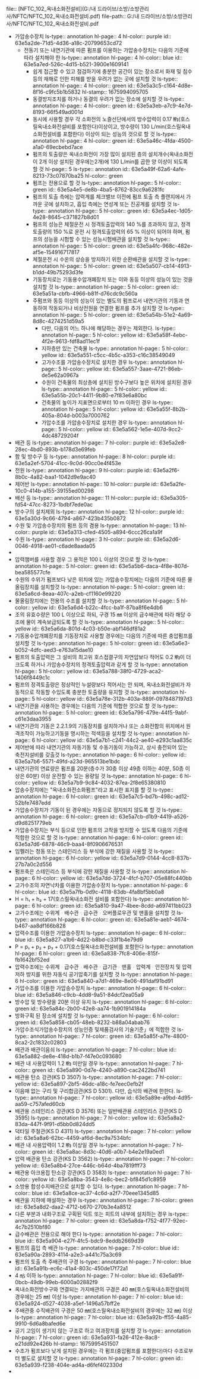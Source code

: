 file:: [NFTC_102_옥내소화전설비](G:/내 드라이브/소방/소방관리사/NFTC/NFTC_102_옥내소화전설비.pdf)
file-path:: G:/내 드라이브/소방/소방관리사/NFTC/NFTC_102_옥내소화전설비.pdf

- 가압송수장치
  ls-type:: annotation
  hl-page:: 4
  hl-color:: purple
  id:: 63e5a2de-71d5-4d36-a18c-20799653cd72
	- 전동기 또는 내연기관에 따른 펌프를 이용하는 가압송수장치는 다음의 기준에 따라 설치해야 한
	  ls-type:: annotation
	  hl-page:: 4
	  hl-color:: blue
	  id:: 63e5a7ed-526c-4d15-b521-3900e1609141
		- 쉽게 접근할 수 있고 점검하기에 충분한 공간이 있는 장소로서 화재 및 침수 등의 재해로 인한 피해를 받을 우려가 없는 곳에 설치할 것
		  ls-type:: annotation
		  hl-page:: 4
		  hl-color:: green
		  id:: 63e5a3c5-c164-4d8e-8f16-c9fc5b1b5832
		  hl-stamp:: 1675994095705
		- 동결방지조치를 하거나 동결의 우려가 없는 장소에 설치할 것
		  ls-type:: annotation
		  hl-page:: 4
		  hl-color:: green
		  id:: 63e5a3eb-a7c9-4e7d-8193-66f549ad001d
		- 동시에 사용할 경우 각 소화전의 노즐선단에서의 방수압력이 0.17 ㎫(호스릴옥내소화전설비를 포함한다)이상이고, 방수량이 130 L/min(호스릴옥내소화전설비를 포함한다) 이상이 되는 성능의 것으로 할 것
		  ls-type:: annotation
		  hl-page:: 4
		  hl-color:: green
		  id:: 63e5a46c-4fda-4500-a1a0-69ecbebd7ace
		- 펌프의 토출량은 옥내소화전이 가장 많이 설치된 층의 설치개수(옥내소화전이 2개 이상 설치된 경우에는2개)에 130 L/min를 곱한 양 이상이 되도록 할 것
		  hl-page:: 5
		  ls-type:: annotation
		  id:: 63e5a49f-62a6-4afe-8213-73c07870ba25
		  hl-color:: green
		- 펌프는 전용으로 할 것
		  ls-type:: annotation
		  hl-page:: 5
		  hl-color:: green
		  id:: 63e5a4e5-de8b-4ba5-8762-83cc9a6281fc
		- 펌프의 토출 측에는 압력계를 체크밸브 이전에 펌프 토출 측 플랜지에서 가까운 곳에 설치하고, 흡입 측에는 연성계 또는 진공계를 설치할 것
		  ls-type:: annotation
		  hl-page:: 5
		  hl-color:: green
		  id:: 63e5a4ec-1d05-4e28-8645-c371827b8d01
		- 펌프의 성능은 체절운전 시 정격토출압력의 140 %를 초과하지 않고, 정격토출량의 150 %로 운전 시 정격토출압력의 65 % 이상이 되어야 하며, 펌프의 성능을 시험할 수 있는 성능시험배관을 설치할 것
		  ls-type:: annotation
		  hl-page:: 5
		  hl-color:: green
		  id:: 63e5a4fc-968c-482e-af5e-154916717817
		- 체절운전 시 수온의 상승을 방지하기 위한 순환배관을 설치할 것
		  ls-type:: annotation
		  hl-page:: 5
		  hl-color:: green
		  id:: 63e5a507-cb14-4913-b1dd-49b75293d3fe
		- 기동장치로는 기동용수압개폐장치 또는 이와 동등 이상의 성능이 있는 것을 설치할 것
		  ls-type:: annotation
		  hl-page:: 5
		  hl-color:: green
		  id:: 63e5a51a-cbfb-4966-b81f-d76cdc9c560a
		- 주펌프와 동등 이상의 성능이 있는 별도의 펌프로서 내연기관의 기동과 연동하여 작동되거나 비상전원을 연결한 펌프를 추가 설치할 것
		  ls-type:: annotation
		  hl-page:: 5
		  hl-color:: green
		  id:: 63e5a54b-51e2-4a69-8d8c-4274251d59a5
			- 다만, 다음의 어느 하나에 해당하는 경우는 제외한다.
			  ls-type:: annotation
			  hl-page:: 5
			  hl-color:: yellow
			  id:: 63e5a58f-4ebc-4f2e-9613-fdf8ad11ec1f
			- 지하층만 있는 건축물
			  ls-type:: annotation
			  hl-page:: 5
			  hl-color:: yellow
			  id:: 63e5a551-c5cc-4b5c-a353-c16c38549049
			- 고가수조를 가압송수장치로 설치한 경우
			  ls-type:: annotation
			  hl-page:: 5
			  hl-color:: yellow
			  id:: 63e5a557-3aae-4721-86eb-de5e62a0967a
			- 수원이 건축물의 최상층에 설치된 방수구보다 높은 위치에 설치된 경우
			  ls-type:: annotation
			  hl-page:: 5
			  hl-color:: yellow
			  id:: 63e5a55b-20c1-4411-9b80-e7f83e6a80bc
			- 건축물의 높이가 지표면으로부터 10 m 이하인 경우
			  ls-type:: annotation
			  hl-page:: 5
			  hl-color:: yellow
			  id:: 63e5a55f-8b2b-405a-804d-b003a7000762
			- 가압수조를 가압송수장치로 설치한 경우
			  ls-type:: annotation
			  hl-page:: 5
			  hl-color:: yellow
			  id:: 63e5a562-1e5e-407d-9cc2-4dc48729204f
- 배관 등
  ls-type:: annotation
  hl-page:: 7
  hl-color:: purple
  id:: 63e5a2e8-28ec-4bd0-893b-b178d3e69feb
- 함 및 방수구 등
  ls-type:: annotation
  hl-page:: 8
  hl-color:: purple
  id:: 63e5a2ef-5704-41cc-9c0d-90cc0e4f453e
- 전원
  ls-type:: annotation
  hl-page:: 9
  hl-color:: purple
  id:: 63e5a2f6-8b0c-4a82-baa1-1042d9e9ac40
- 제어반
  ls-type:: annotation
  hl-page:: 10
  hl-color:: purple
  id:: 63e5a2fe-10c0-414b-a155-39155ed00298
- 배선 등
  ls-type:: annotation
  hl-page:: 11
  hl-color:: purple
  id:: 63e5a305-fd54-47cc-8273-1bdbf7ede0ac
- 방수구의 설치제외
  ls-type:: annotation
  hl-page:: 12
  hl-color:: purple
  id:: 63e5a30d-9c66-4794-a867-423b435b0872
- 수원 및 가압송수장치의 펌프 등의 겸용
  ls-type:: annotation
  hl-page:: 13
  hl-color:: purple
  id:: 63e5a313-cfed-4505-a894-6ccc26ca1a9f
- 수원
  ls-type:: annotation
  hl-page:: 3
  hl-color:: purple
  id:: 63e5a2d6-0046-4918-ae01-c6ade8aada05
-
- 압력챔버를 사용할 경우 그 용적은 100 L 이상의 것으로 할 것
  ls-type:: annotation
  hl-page:: 5
  hl-color:: green
  id:: 63e5a5b6-daca-4f8e-807d-bea585577cfe
- 수원의 수위가 펌프보다 낮은 위치에 있는 가압송수장치에는 다음의 기준에 따른 물올림장치를 설치할것
  ls-type:: annotation
  hl-page:: 5
  hl-color:: green
  id:: 63e5a6cd-8eaa-407c-a2eb-cf1160e99220
- 물올림장치에는 전용의 수조를 설치할 것
  ls-type:: annotation
  hl-page:: 5
  hl-color:: yellow
  id:: 63e5a6d4-b22c-4fcc-ba1f-87ba8f6e4db6
- 조의 유효수량은 100 L 이상으로 하되, 구경 15 ㎜ 이상의 급수배관에 따라 해당 수조에 물이 계속보급되도록 할 것
  ls-type:: annotation
  hl-page:: 5
  hl-color:: yellow
  id:: 63e5a6da-801d-4c03-b50e-abf146df81a2
- 기동용수압개폐장치를 기동장치로 사용할 경우에는 다음의 기준에 따른 충압펌프를 설치할 것
  ls-type:: annotation
  hl-page:: 5
  hl-color:: green
  id:: 63e5a6e3-b052-4dfc-aed3-e763a15dae10
- 펌프의 토출압력은 그 설비의 최고위 호스접결구의 자연압보다 적어도 0.2 ㎫이 더 크도록 하거나 가압송수장치의 정격토출압력과 같게 할 것
  ls-type:: annotation
  hl-page:: 5
  hl-color:: yellow
  id:: 63e5a788-38f0-4729-aca2-1406f8449c1c
- 펌프의 정격토출량은 정상적인 누설량보다 적어서는 안 되며, 옥내소화전설비가 자동적으로 작동할 수있도록 충분한 토출량을 유지할 것
  ls-type:: annotation
  hl-page:: 5
  hl-color:: yellow
  id:: 63e5a78e-312b-403a-889f-0978487197d3
- 내연기관을 사용하는 경우에는 다음의 기준에 적합한 것으로 할 것
  ls-type:: annotation
  hl-page:: 5
  hl-color:: green
  id:: 63e5a796-479e-44f5-9abf-c61e3daa3955
- 내연기관의 기동은 2.2.1.9의 기동장치를 설치하거나 또는 소화전함의 위치에서 원격조작이 가능하고기동을 명시하는 적색등을 설치할 것
  ls-type:: annotation
  hl-page:: 6
  hl-color:: yellow
  id:: 63e5a7b1-c241-44c2-ae40-e293c1aa835c
- 제어반에 따라 내연기관의 자동기동 및 수동기동이 가능하고, 상시 충전되어 있는 축전지설비를 갖출것
  ls-type:: annotation
  hl-page:: 6
  hl-color:: yellow
  id:: 63e5a7b6-5571-49fd-a23d-965513be1bdc
- 내연기관의 연료량은 펌프를 20분(층수가 30층 이상 49층 이하는 40분, 50층 이상은 60분) 이상 운전할 수 있는 용량일 것
  ls-type:: annotation
  hl-page:: 6
  hl-color:: yellow
  id:: 63e5a7b9-9c84-4032-87ea-2f8e65380810
- 압송수장치에는 "옥내소화전소화펌프"라고 표시한 표지를 할 것
  ls-type:: annotation
  hl-page:: 6
  hl-color:: green
  id:: 63e5a7c5-bd7b-498c-ad12-52bfe7487edd
- 가압송수장치가 기동이 된 경우에는 자동으로 정지되지 않도록 할 것
  ls-type:: annotation
  hl-page:: 6
  hl-color:: green
  id:: 63e5a7cb-d1b9-4419-a526-d9d8251779eb
- 가압송수장치는 부식 등으로 인한 펌프의 고착을 방지할 수 있도록 다음의 기준에 적합한 것으로 할 것
  ls-type:: annotation
  hl-page:: 6
  hl-color:: green
  id:: 63e5a7d6-6878-46c9-baa4-8f0906676531
- 임펠러는 청동 또는 스테인리스 등 부식에 강한 재질을 사용할 것
  ls-type:: annotation
  hl-page:: 6
  hl-color:: yellow
  id:: 63e5a7d9-0144-4cc8-837b-27b7a0c2d556
- 펌프축은 스테인리스 등 부식에 강한 재질을 사용할 것
  ls-type:: annotation
  hl-page:: 6
  hl-color:: yellow
  id:: 63e5a7dd-3724-4fcf-b707-05e88fc440bb
- 고가수조의 자연낙차를 이용한 가압송수장치
  ls-type:: annotation
  hl-page:: 6
  hl-color:: blue
  id:: 63e5a7fb-0d9c-4118-83db-4fa8bf5bb0a8
- H = h₁ + h₂ + 17(호스릴옥내소화전 설비를 포함한다)
  ls-type:: annotation
  hl-page:: 6
  hl-color:: green
  id:: 63e5a810-9a47-4bee-8cdd-a697411bb023
- 고가수조에는 수위계ᆞ배수관ᆞ급수관ᆞ오버플로우관 및 맨홀을 설치할 것
  ls-type:: annotation
  hl-page:: 6
  hl-color:: green
  id:: 63e5a81e-aeb1-4674-b467-aa8df166b828
- 압력수조를 이용한 가압송수장치
  ls-type:: annotation
  hl-page:: 6
  hl-color:: blue
  id:: 63e5a827-a1b6-4d22-b8bd-c33f1b4e79d9
- P = p₁ + p₂ + p₃ + 0.17(호스릴옥내소화전설비를 포함한다
  ls-type:: annotation
  hl-page:: 6
  hl-color:: green
  id:: 63e5a838-7fc8-406e-815f-fb1642bf52ed
- 압력수조에는 수위계ᆞ급수관ᆞ배수관ᆞ급기관ᆞ맨홀ᆞ압력계ᆞ안전장치 및 압력저하 방지를 위한 자동식 공기압축기를 설치할 것
  ls-type:: annotation
  hl-page:: 6
  hl-color:: green
  id:: 63e5a840-a7d1-469e-8e06-491daf91bd91
- 가압수조를 이용한 가압송수장치
  ls-type:: annotation
  hl-page:: 6
  hl-color:: blue
  id:: 63e5a846-c9cb-4dd8-9a51-84dcf2ea05a9
- 방수압 및 방수량을 20분 이상 유지
  ls-type:: annotation
  hl-page:: 6
  hl-color:: green
  id:: 63e5a84c-2b00-42e8-aa74-1b901914184a
- 방화구획 된 장소에 설치할 것
  ls-type:: annotation
  hl-page:: 6
  hl-color:: green
  id:: 63e5a858-cb05-48eb-8232-b88a04abab76
- 가압수조식가압송수장치의 성능인증 및제품검사의 기술기준」에 적합한 것
  ls-type:: annotation
  hl-page:: 7
  hl-color:: green
  id:: 63e5a85f-a7fe-4800-8ca2-2c1832c02803
- 배관과 배관이음쇠
  ls-type:: annotation
  hl-page:: 7
  hl-color:: blue
  id:: 63e5a882-de8e-418d-b1b7-f47e0c093680
- 배관 내 사용압력이 1.2 ㎫ 미만일 경우
  ls-type:: annotation
  hl-page:: 7
  hl-color:: green
  id:: 63e5a890-0d7e-4240-a890-cac2422bd741
- 배관용 탄소 강관(KS D 3507)
  ls-type:: annotation
  hl-page:: 7
  hl-color:: yellow
  id:: 63e5a897-2bf5-46dc-a18c-fe7eec0efb2f
- 이음매 없는 구리 및 구리합금관(KS D 5301). 다만, 습식의 배관에 한한다.
  ls-type:: annotation
  hl-page:: 7
  hl-color:: yellow
  id:: 63e5a89e-a9bd-4d95-aa59-c757afed60cb
- 배관용 스테인리스 강관(KS D 3576) 또는 일반배관용 스테인리스 강관(KS D 3595)
  ls-type:: annotation
  hl-page:: 7
  hl-color:: yellow
  id:: 63e5a8a2-83da-447f-9f91-d5bb0d824dd5
- 덕타일 주철관(KS D 4311)
  ls-type:: annotation
  hl-page:: 7
  hl-color:: yellow
  id:: 63e5a8a6-62bc-4459-af6d-8ec9a7534bfc
- 배관 내 사용압력이 1.2 ㎫ 이상일 경우
  ls-type:: annotation
  hl-page:: 7
  hl-color:: green
  id:: 63e5a8ac-8d3c-40d6-a0b7-b4e2e19a0ed1
- 압력 배관용 탄소 강관(KS D 3562)
  ls-type:: annotation
  hl-page:: 7
  hl-color:: yellow
  id:: 63e5a8b4-27ce-446c-b64d-4ba7819fff73
- 배관용 아크용접 탄소강 강관(KS D 3583)
  ls-type:: annotation
  hl-page:: 7
  hl-color:: yellow
  id:: 63e5a8ba-3543-4e8c-bec2-bf845d1c8959
- 소방용 합성수지배관으로 설치할 수 있다.
  ls-type:: annotation
  hl-page:: 7
  hl-color:: blue
  id:: 63e5a8ce-ac37-4c6d-a2f7-70eee1345d85
- 배관을 지하에 매설하는 경우
  ls-type:: annotation
  hl-page:: 7
  hl-color:: green
  id:: 63e5a8d2-daa2-4712-b670-270b3e4a8512
- 다른 부분과 내화구조로 구획된 덕트 또는 피트의 내부에 설치하는 경우
  ls-type:: annotation
  hl-page:: 7
  hl-color:: green
  id:: 63e5a8da-f752-4f77-92ec-4c7b2510bf80
- 급수배관은 전용으로 해야 한다
  ls-type:: annotation
  hl-page:: 7
  hl-color:: blue
  id:: 63e5a904-e27f-4fc5-bdc9-8eddb2669d39
- 펌프의 흡입 측 배관
  ls-type:: annotation
  hl-page:: 7
  hl-color:: blue
  id:: 63e5a90a-2893-4114-a2e3-a441c75a3c69
- 펌프의 토출 측 주배관의 구경
  ls-type:: annotation
  hl-page:: 7
  hl-color:: blue
  id:: 63e5a91b-ec6c-41a4-803c-450de17f72a1
- 4 ㎧ 이하
  ls-type:: annotation
  hl-page:: 7
  hl-color:: blue
  id:: 63e5a91f-0bcb-49db-99eb-6000a02882f9
- 옥내소화전방수구와 연결되는 가지배관의 구경은 40 ㎜(호스릴옥내소화전설비의 경우에는 25 ㎜) 이상
  ls-type:: annotation
  hl-page:: 7
  hl-color:: blue
  id:: 63e5a924-d527-4038-a5ef-1496a57bff2e
- 주배관중 수직배관의 구경은 50 ㎜(호스릴옥내소화전설비의 경우에는 32 ㎜) 이상
  ls-type:: annotation
  hl-page:: 7
  hl-color:: blue
  id:: 63e5a92b-ff55-4a85-9910-6d6a8bafed6e
- 공기 고임이 생기지 않는 구조로 하고 여과장치를 설치할 것
  ls-type:: annotation
  hl-page:: 7
  hl-color:: green
  id:: 63e5a931-fa26-412e-8ac8-e21dd92e426b
  hl-stamp:: 1675995451507
- 수조가 펌프보다 낮게 설치된 경우에는 각 펌프(충압펌프를 포함한다)마다 수조로부터 별도로 설치할 것
  ls-type:: annotation
  hl-page:: 7
  hl-color:: green
  id:: 63e5a939-f238-404e-ad4a-d6fef402330d
-